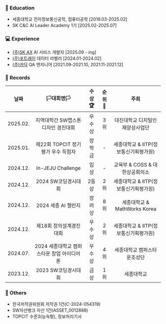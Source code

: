 ### 🏫 Education
- 세종대학교 전자정보통신공학, 컴퓨터공학 [2019.03-2025.02]
- SK C&C AI Leader Academy 1기 [2025.02-2025.07]

### 💻 Experience
- [(주)SK AX](https://www.skax.co.kr) AI 서비스 개발자 [2025.09 - ing]
- [(주)포트래이](https://portrai.io/ko) 데이터 라벨러 [2024.01-2024.02]
- [(주)카닥](https://www.cardoc.co.kr) QA 엔지니어 [2021.09-2021.10, 2021.11-2021.12]

### 💽 Records
|**날짜**|**🏳대회명🏳**|**수상🏆**|**순위🥇**|**주최**|
|:--:|:--:|:--:|:--:|:--:|
|2025.02.|지역대학간 SW캡스톤디자인 경진대회|우수상|3위|대진대학교 디지털인재양성사업단|
|2025.01.|제22회 TOPCIT 정기평가 우수 득점자|장학금|-|세종대학교 & IITP(정보통신기획평가원)|
|2024.12.|In-JEJU Challenge|입상|-|교육부 & COSS & 대한상공회의소|
|2024.12.|2024 SW코딩경시대회|2등상|2위|세종대학교 & IITP(정보통신기획평가원)|
|2024.12.|2024 세종 AI 챌린지|장려상|8위|세종대학교 & MathWorks Korea|
|2024.12.|제18회 창의설계경진대회|우수상|2위|세종대학교 & IITP(정보통신기획평가원)|
|2024.07.|2024 세종대학교 캠퍼스타운 창업 아이디어톤|우수상|4위|세종대학교 캠퍼스타운조성단|
|2023.12.|2023 SW코딩경시대회|금상|1위|세종대학교|
  
### 💾 Others
- 한국저작권위원회 저작권 1건(C-2024-054319)
- SW자산뱅크 자산 1건(ASSET_0012888)
- TOPCIT 수준3(능숙형), 정보처리기사
